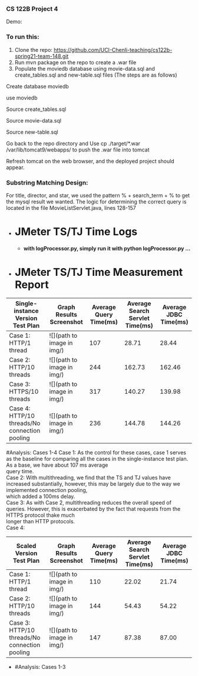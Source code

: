 ### CS 122B Project 4
Demo: 

### To run this:
1. Clone the repo: https://github.com/UCI-Chenli-teaching/cs122b-spring21-team-148.git
2. Run mvn package on the repo to create a .war file
3. Populate the moviedb database using movie-data.sql and create_tables.sql and new-table.sql files (The steps are as follows)

Create database moviedb

use moviedb

Source create_tables.sql

Source movie-data.sql

Source new-table.sql


Go back to the repo directory and Use cp ./target/*.war /var/lib/tomcat9/webapps/ to push the .war file into tomcat

Refresh tomcat on the web browser, and the deployed project should appear.

### Substring Matching Design:
For title, director, and star, we used the pattern % + search_term + % to get the mysql result we wanted.
The logic for determining the correct query is located in the file MovieListServlet.java, lines 128-157

- # JMeter TS/TJ Time Logs
    - #### with logProcessor.py, simply run it with python logProcessor.py <relativeFilePath1> <relativeFilePath2> ... <relativeFilePathX> 

- # JMeter TS/TJ Time Measurement Report

| **Single-instance Version Test Plan**          | **Graph Results Screenshot** | **Average Query Time(ms)** | **Average Search Servlet Time(ms)** | **Average JDBC Time(ms)** | 
|------------------------------------------------|------------------------------|----------------------------|-------------------------------------|---------------------------
| Case 1: HTTP/1 thread                          | ![](path to image in img/)   | 107                        | 28.71                               | 28.44                     |
| Case 2: HTTP/10 threads                        | ![](path to image in img/)   | 244                        | 162.73                              | 162.46                    | 
| Case 3: HTTPS/10 threads                       | ![](path to image in img/)   | 317                        | 140.27                              | 139.98                    | 
| Case 4: HTTP/10 threads/No connection pooling  | ![](path to image in img/)   | 236                        | 144.78                              | 144.26                    | 
    
#Analysis: Cases 1-4
    Case 1: As the control for these cases, case 1 serves as the baseline for comparing all the cases in the single-instance test plan. As a base, we have about 107 ms average   
    query time.  
    Case 2: With multithreading, we find that the TS and TJ values have increased substantially, however, this may be largely due to the way we implemented connection pooling,   
    which added a 100ms delay.  
    Case 3: As with Case 2, multithreading reduces the overall speed of queries. However, this is exacerbated by the fact that requests from the HTTPS protocol thake much   
    longer than HTTP protocols.  
    Case 4:   
    
| **Scaled Version Test Plan**                   | **Graph Results Screenshot** | **Average Query Time(ms)** | **Average Search Servlet Time(ms)** | **Average JDBC Time(ms)** | 
|------------------------------------------------|------------------------------|----------------------------|-------------------------------------|---------------------------
| Case 1: HTTP/1 thread                          | ![](path to image in img/)   | 110                        | 22.02                               | 21.74                     |
| Case 2: HTTP/10 threads                        | ![](path to image in img/)   | 144                        | 54.43                               | 54.22                     |
| Case 3: HTTP/10 threads/No connection pooling  | ![](path to image in img/)   | 147                        | 87.38                               | 87.00                     |

- #Analysis: Cases 1-3
    

